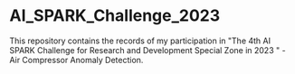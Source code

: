 # AI_SPARK_Challenge_2023
This repository contains the records of my participation in "The 4th AI SPARK Challenge for Research and Development Special Zone in 2023 " - Air Compressor Anomaly Detection.
